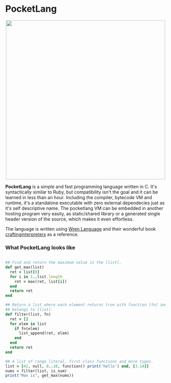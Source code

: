 # PocketLang

<p align="center" >
<img src="https://user-images.githubusercontent.com/41085900/117528974-88fa8d00-aff2-11eb-8001-183c14786362.png" width="500" >
</p>

**PocketLang** is a simple and fast programming language written in C. It's syntactically similar to Ruby, but compatibility isn't the goal and it can be learned in less than an hour. Including the compiler, bytecode VM and runtime, it's a standalone executable with zero external dependecies just as it's self descriptive name. The pocketlang VM can be embedded in another hosting program very easily, as static/shared library or a generated single header version of the source, which makes it even effortless.

The language is written using [Wren Language](https://wren.io/) and their wonderful book [craftinginterpreters](http://www.craftinginterpreters.com/) as a reference.

### What PocketLang looks like

```ruby

## Find and return the maximum value in the [list].
def get_max(list)
  ret = list[0]
  for i in 1..list.length
    ret = max(ret, list[i])
  end
  return ret
end

## Return a list where each element returns true with function [fn] and
## belongs to [list].
def filter(list, fn)
  ret = []
  for elem in list
    if fn(elem)
      list_append(ret, elem)
    end
  end
  return ret
end

## A list of range literal, first class functions and more types.
list = [42, null, 0..10, function() print('hello') end, [3.14]]
nums = filter(list, is_num)
print("Max is", get_max(nums))

```


